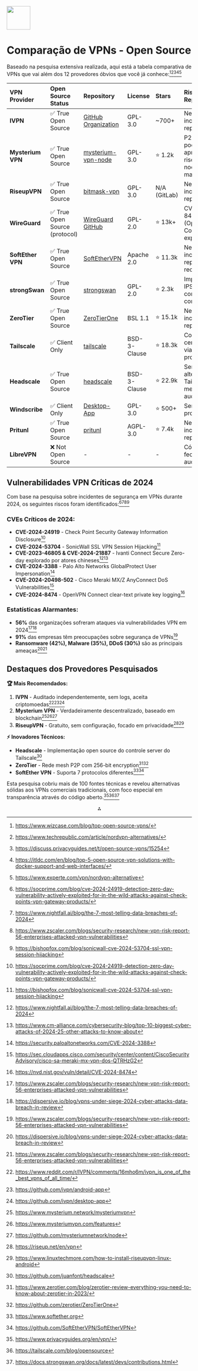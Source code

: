 <img src="https://r2cdn.perplexity.ai/pplx-full-logo-primary-dark%402x.png" style="height:64px;margin-right:32px"/>

# Comparação de VPNs - Open Source

Baseado na pesquisa extensiva realizada, aqui está a tabela comparativa de VPNs que vai além dos 12 provedores óbvios que você já conhece:[^1][^2][^3][^4][^5]

| VPN Provider      | Open Source Status            | Repository                                                     | License      | Stars        | Riscos Reportados                                     |
|:----------------- |:----------------------------- |:-------------------------------------------------------------- |:------------ |:------------ |:----------------------------------------------------- |
| **IVPN**          | ✅ True Open Source            | [GitHub Organization](https://github.com/ivpn)                 | GPL-3.0      | ~700+        | Nenhum incidente reportado                            |
| **Mysterium VPN** | ✅ True Open Source            | [mysterium-vpn-node](https://github.com/mysteriumnetwork/node) | GPL-3.0      | ⭐ 1.2k       | P2P nature pode apresentar riscos de nodes maliciosos |
| **RiseupVPN**     | ✅ True Open Source            | [bitmask-vpn](https://0xacab.org/leap/bitmask-vpn)             | GPL-3.0      | N/A (GitLab) | Nenhum incidente reportado                            |
| **WireGuard**     | ✅ True Open Source (protocol) | [WireGuard GitHub](https://github.com/wireguard)               | GPL-2.0      | ⭐ 13k+       | CVE-2024-8474 (OpenVPN Connect log exposure)          |
| **SoftEther VPN** | ✅ True Open Source            | [SoftEtherVPN](https://github.com/SoftEtherVPN/SoftEtherVPN)   | Apache 2.0   | ⭐ 11.3k      | Nenhum incidente reportado recente                    |
| **strongSwan**    | ✅ True Open Source            | [strongswan](https://github.com/strongswan/strongswan)         | GPL-2.0      | ⭐ 2.3k       | Implementação IPSec - configuração complexa           |
| **ZeroTier**      | ✅ True Open Source            | [ZeroTierOne](https://github.com/zerotier/ZeroTierOne)         | BSL 1.1      | ⭐ 15.1k      | Nenhum incidente reportado                            |
| **Tailscale**     | ✅ Client Only                 | [tailscale](https://github.com/tailscale/tailscale)            | BSD-3-Clause | ⭐ 18.3k      | Controle centralizado via servidor proprietário       |
| **Headscale**     | ✅ True Open Source            | [headscale](https://github.com/juanfont/headscale)             | BSD-3-Clause | ⭐ 22.9k      | Servidor alternativo ao Tailscale - menor auditoria   |
| **Windscribe**    | ✅ Client Only                 | [Desktop-App](https://github.com/Windscribe/Desktop-App)       | GPL-3.0      | ⭐ 500+       | Servidor proprietário                                 |
| **Pritunl**       | ✅ True Open Source            | [pritunl](https://github.com/pritunl/pritunl)                  | AGPL-3.0     | ⭐ 7.4k       | Nenhum incidente reportado                            |
| **LibreVPN**      | ❌ Not Open Source             | -                                                              | -            | -            | Código fechado - sem auditoria                        |

## Vulnerabilidades VPN Críticas de 2024

Com base na pesquisa sobre incidentes de segurança em VPNs durante 2024, os seguintes riscos foram identificados:[^6][^7][^8][^9]

### CVEs Críticos de 2024:

- **CVE-2024-24919** - Check Point Security Gateway Information Disclosure[^6]
- **CVE-2024-53704** - SonicWall SSL VPN Session Hijacking[^9]
- **CVE-2023-46805 \& CVE-2024-21887** - Ivanti Connect Secure Zero-day explorado por atores chineses[^7][^10]
- **CVE-2024-3388** - Palo Alto Networks GlobalProtect User Impersonation[^11]
- **CVE-2024-20498-502** - Cisco Meraki MX/Z AnyConnect DoS Vulnerabilities[^12]
- **CVE-2024-8474** - OpenVPN Connect clear-text private key logging[^13]

### Estatísticas Alarmantes:

- **56%** das organizações sofreram ataques via vulnerabilidades VPN em 2024[^8][^14]
- **91%** das empresas têm preocupações sobre segurança de VPNs[^8]
- **Ransomware (42%), Malware (35%), DDoS (30%)** são as principais ameaças[^14][^8]

## Destaques dos Provedores Pesquisados

**🏆 Mais Recomendados:**

1. **IVPN** - Auditado independentemente, sem logs, aceita criptomoedas[^15][^16][^17]
2. **Mysterium VPN** - Verdadeiramente descentralizado, baseado em blockchain[^18][^19][^20]
3. **RiseupVPN** - Gratuito, sem configuração, focado em privacidade[^21][^22]

**⚡ Inovadores Técnicos:**

- **Headscale** - Implementação open source do controle server do Tailscale[^23]
- **ZeroTier** - Rede mesh P2P com 256-bit encryption[^24][^25]
- **SoftEther VPN** - Suporta 7 protocolos diferentes[^26][^27]

Esta pesquisa cobriu mais de 100 fontes técnicas e revelou alternativas sólidas aos VPNs comerciais tradicionais, com foco especial em transparência através do código aberto.[^28][^29][^30]

<div style="text-align: center">⁂</div>

[^1]: https://www.wizcase.com/blog/top-open-source-vpns/

[^2]: https://www.techrepublic.com/article/nordvpn-alternatives/

[^3]: https://discuss.privacyguides.net/t/open-source-vpns/15254

[^4]: https://itldc.com/en/blog/top-5-open-source-vpn-solutions-with-docker-support-and-web-interfaces/

[^5]: https://www.experte.com/vpn/nordvpn-alternative

[^6]: https://socprime.com/blog/cve-2024-24919-detection-zero-day-vulnerability-actively-exploited-for-in-the-wild-attacks-against-check-points-vpn-gateway-products/

[^7]: https://www.nightfall.ai/blog/the-7-most-telling-data-breaches-of-2024

[^8]: https://www.zscaler.com/blogs/security-research/new-vpn-risk-report-56-enterprises-attacked-vpn-vulnerabilities

[^9]: https://bishopfox.com/blog/sonicwall-cve-2024-53704-ssl-vpn-session-hijacking

[^10]: https://www.cm-alliance.com/cybersecurity-blog/top-10-biggest-cyber-attacks-of-2024-25-other-attacks-to-know-about

[^11]: https://security.paloaltonetworks.com/CVE-2024-3388

[^12]: https://sec.cloudapps.cisco.com/security/center/content/CiscoSecurityAdvisory/cisco-sa-meraki-mx-vpn-dos-QTRHzG2

[^13]: https://nvd.nist.gov/vuln/detail/CVE-2024-8474

[^14]: https://dispersive.io/blog/vpns-under-siege-2024-cyber-attacks-data-breach-in-review

[^15]: https://www.reddit.com/r/IVPN/comments/16mho6m/ivpn_is_one_of_the_best_vpns_of_all_time/

[^16]: https://github.com/ivpn/android-app

[^17]: https://github.com/ivpn/desktop-app

[^18]: https://www.mysterium.network/mysteriumvpn

[^19]: https://www.mysteriumvpn.com/features

[^20]: https://github.com/mysteriumnetwork/node

[^21]: https://riseup.net/en/vpn

[^22]: https://www.linuxtechmore.com/how-to-install-riseupvpn-linux-android

[^23]: https://github.com/juanfont/headscale

[^24]: https://www.zerotier.com/blog/zerotier-review-everything-you-need-to-know-about-zerotier-in-2023/

[^25]: https://github.com/zerotier/ZeroTierOne

[^26]: https://www.softether.org

[^27]: https://github.com/SoftEtherVPN/SoftEtherVPN

[^28]: https://www.privacyguides.org/en/vpn/

[^29]: https://tailscale.com/blog/opensource

[^30]: https://docs.strongswan.org/docs/latest/devs/contributions.html

[^31]: https://www.reddit.com/r/opensource/comments/kssxyu/what_is_the_best_in_your_opinion_the_best_open/

[^32]: https://www.cnet.com/tech/services-and-software/best-vpn/

[^33]: https://work-management.org/vpn/best-expressvpn-alternatives/

[^34]: https://opensource.com/article/18/6/vpn-alternatives

[^35]: https://www.comparitech.com/blog/vpn-privacy/best-vpn-for-linux/

[^36]: https://www.security.org/vpn/expressvpn/alternatives/

[^37]: https://www.security.org/vpn/best/no-log/

[^38]: https://openvpn.net

[^39]: https://www.reddit.com/r/Express_VPN/comments/psmaxi/alternatives_to_expressvpn_in_preparation_for/

[^40]: https://www.reddit.com/r/VPN/comments/1f7xv99/best_free_vpns_according_to_reddit_and_my_research/

[^41]: https://www.youtube.com/watch?v=uyrHIuDDIdE

[^42]: https://github.com/X4BNet/lists_vpn

[^43]: https://www.pcmag.com/picks/the-best-free-vpns

[^44]: https://www.01net.com/en/vpn/expressvpn/alternatives/

[^45]: https://en.wikipedia.org/wiki/WireGuard

[^46]: https://github.com/Windscribe/Desktop-App

[^47]: https://www.wireguard.com

[^48]: https://www.pomerium.com/blog/tailscale-alternatives

[^49]: https://play.google.com/store/apps/details?id=com.windscribe.vpn

[^50]: https://github.com/cedrickchee/awesome-wireguard

[^51]: https://tailscale.com

[^52]: https://windscribe.com/features/windows/

[^53]: https://elest.io/open-source/wireguard

[^54]: https://chameth.com/how-i-use-tailscale/

[^55]: https://windscribe.com

[^56]: https://www.tp-link.com/br/support/faq/3989/?app=t

[^57]: https://tailscale.com/opensource

[^58]: https://github.com/windscribe

[^59]: https://www.wireguard.com/install/

[^60]: https://windscribe.com/download/

[^61]: https://github.com/wireguard

[^62]: https://tailscale.com/download

[^63]: https://www.atlantic.net/vps-hosting/how-to-install-and-configure-strongswan-vpn-on-ubuntu/

[^64]: https://trustedcomputinggroup.org/resource/strongswan-open-source-project/

[^65]: https://www.softether.org/9-about/news/800-open-source

[^66]: https://strongswan.org/about.html

[^67]: https://www.zerotier.com/platform/

[^68]: https://www.digitalocean.com/community/tutorials/how-to-set-up-an-ikev2-vpn-server-with-strongswan-on-ubuntu-22-04

[^69]: https://www.softether.org/5-download/src

[^70]: https://www.reddit.com/r/selfhosted/comments/rcvih1/you_should_know_about_using_zerotier_or_tailscale/

[^71]: https://docs.oracle.com/en-us/iaas/Content/Network/Tasks/StrongswanCPE.htm

[^72]: https://www.softether.org/5-download

[^73]: https://www.youtube.com/watch?v=olFVgvwjve0

[^74]: https://www.strongswan.org/download.html

[^75]: https://github.com/SoftEtherVPN/SoftEtherVPN_Stable

[^76]: https://www.zerotier.com

[^77]: https://www.softether-download.com

[^78]: https://www.ivpn.net/en/apps-linux/

[^79]: https://www.alchemy.com/dapps/mysterium-network

[^80]: https://librevpn.en.aptoide.com/app

[^81]: https://www.ivpn.net/en/apps-macos/

[^82]: https://librevpn-fast-reliable-vpn.updatestar.com

[^83]: https://www.ivpn.net/en/apps-windows/

[^84]: https://play.google.com/store/apps/details?id=com.mysteriumvpn.android

[^85]: https://librevpn.en.softonic.com/android

[^86]: https://apps.apple.com/br/app/ivpn-secure-vpn-for-privacy/id1193122683

[^87]: https://play.google.com/store/apps/details?id=org.librevpn.android

[^88]: https://geniusee.com/portfolio/geniusee/mysterium

[^89]: https://tunnelblick.net

[^90]: https://play.google.com/store/apps/details?id=net.ivpn.client

[^91]: https://www.mysteriumvpn.com

[^92]: https://www.ivpn.net/en/apps-ios/

[^93]: https://github.com/mysteriumnetwork

[^94]: https://www.intigriti.com/blog/business-insights/the-top-10-data-breaches-of-2024

[^95]: https://www.mcafee.com/blogs/security-news/2024-data-breaches-wrapped/

[^96]: https://www.cyberdefensemagazine.com/attacks-against-networks-and-vpn-infrastructure-surged-in-the-last-12-months-preparing-for-the-road-ahead/

[^97]: https://www.statista.com/statistics/1550465/leak-site-victims-using-vpns-global/

[^98]: https://www.sonicwall.com/support/notices/gen-7-and-newer-sonicwall-firewalls-sslvpn-recent-threat-activity/250804095336430

[^99]: https://surfshark.com/research/study/data-breach-recap-2024

[^100]: https://tech.co/news/data-breaches-updated-list

[^101]: https://nvd.nist.gov/vuln/detail/CVE-2024-20498

[^102]: https://www.upguard.com/blog/biggest-data-breaches-us

[^103]: https://www.purewl.com/vpn-vulnerabilities-you-should-know-about/

[^104]: https://nordlayer.com/blog/data-breaches-in-2024/

[^105]: https://github.com/mysteriumnetwork/nightly

[^106]: https://github.com/mysteriumnetwork/mysterium-vpn-mobile

[^107]: https://play.google.com/store/apps/details?id=se.leap.riseupvpn

[^108]: https://git.hackliberty.org/Git-Mirrors/privacyguides.org/commit/6bf2f71284b3068d26e9a54b721552755592fdd9

[^109]: https://github.com/topics/mysterium-network?l=go

[^110]: https://riseup.net/en/windows

[^111]: https://github.com/ivpn

[^112]: https://github.com/orgs/mysteriumnetwork/repositories

[^113]: https://riseup.net/en/linux

[^114]: https://github.com/ivpn/ivpn.net

[^115]: https://riseup.net/en/android

[^116]: https://www.ivpn.net/en/
